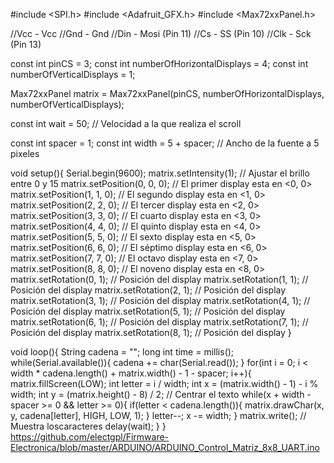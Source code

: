 #include <SPI.h>
#include <Adafruit_GFX.h>
#include <Max72xxPanel.h>
 
//Vcc - Vcc
//Gnd - Gnd
//Din - Mosi (Pin 11)
//Cs  - SS (Pin 10)
//Clk - Sck (Pin 13)
 
const int pinCS = 3;
const int numberOfHorizontalDisplays = 4;
const int numberOfVerticalDisplays = 1;
 
Max72xxPanel matrix = Max72xxPanel(pinCS, numberOfHorizontalDisplays, numberOfVerticalDisplays);

const int wait = 50; // Velocidad a la que realiza el scroll
 
const int spacer = 1;
const int width = 5 + spacer; // Ancho de la fuente a 5 pixeles
 
void setup(){
   Serial.begin(9600);
   matrix.setIntensity(1); // Ajustar el brillo entre 0 y 15
   matrix.setPosition(0, 0, 0); // El primer display esta en <0, 0>
   matrix.setPosition(1, 1, 0); // El segundo display esta en <1, 0>
   matrix.setPosition(2, 2, 0); // El tercer display esta en <2, 0>
   matrix.setPosition(3, 3, 0); // El cuarto display esta en <3, 0>
   matrix.setPosition(4, 4, 0); // El quinto display esta en <4, 0>
   matrix.setPosition(5, 5, 0); // El sexto display esta en <5, 0>
   matrix.setPosition(6, 6, 0); // El séptimo display esta en <6, 0>
   matrix.setPosition(7, 7, 0); // El octavo display esta en <7, 0>
   matrix.setPosition(8, 8, 0); // El noveno display esta en <8, 0>
   matrix.setRotation(0, 1);    // Posición del display
   matrix.setRotation(1, 1);    // Posición del display
   matrix.setRotation(2, 1);    // Posición del display
   matrix.setRotation(3, 1);    // Posición del display
   matrix.setRotation(4, 1);    // Posición del display
   matrix.setRotation(5, 1);    // Posición del display
   matrix.setRotation(6, 1);    // Posición del display
   matrix.setRotation(7, 1);    // Posición del display
   matrix.setRotation(8, 1);    // Posición del display
}
 
void loop(){
   String cadena = "";
   long int time = millis();
   while(Serial.available()){
      cadena += char(Serial.read());
   }
   for(int i = 0; i < width * cadena.length() + matrix.width() - 1 - spacer; i++){
      matrix.fillScreen(LOW);
      int letter = i / width;
      int x = (matrix.width() - 1) - i % width;
      int y = (matrix.height() - 8) / 2; // Centrar el texto
      while(x + width - spacer >= 0 && letter >= 0){
         if(letter < cadena.length()){
             matrix.drawChar(x, y, cadena[letter], HIGH, LOW, 1);
         }
         letter--;
         x -= width;
      }
      matrix.write(); // Muestra loscaracteres
      delay(wait);
   }
}
https://github.com/electgpl/Firmware-Electronica/blob/master/ARDUINO/ARDUINO_Control_Matriz_8x8_UART.ino
